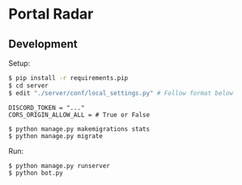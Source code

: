 # Portal Radar


## Development

Setup:

```bash
$ pip install -r requirements.pip
$ cd server
$ edit "./server/conf/local_settings.py" # Follow format below
```

``` python3
DISCORD_TOKEN = "..."
CORS_ORIGIN_ALLOW_ALL = # True or False
```
```
$ python manage.py makemigrations stats
$ python manage.py migrate
```

Run:
```
$ python manage.py runserver
$ python bot.py
```
